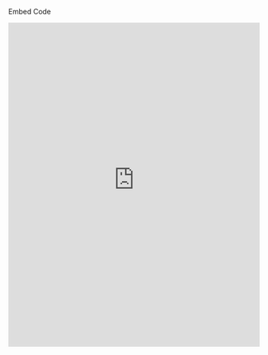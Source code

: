 Embed Code
<iframe width="100%" height="650px" frameborder="0" src="https://jbrereton.speedtestcustom.com"></iframe>
